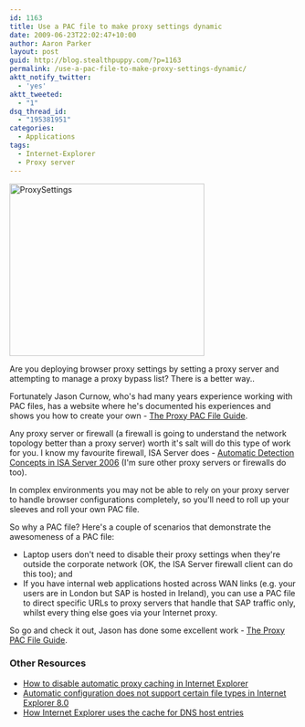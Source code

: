 ```yaml
---
id: 1163
title: Use a PAC file to make proxy settings dynamic
date: 2009-06-23T22:02:47+10:00
author: Aaron Parker
layout: post
guid: http://blog.stealthpuppy.com/?p=1163
permalink: /use-a-pac-file-to-make-proxy-settings-dynamic/
aktt_notify_twitter:
  - 'yes'
aktt_tweeted:
  - "1"
dsq_thread_id:
  - "195381951"
categories:
  - Applications
tags:
  - Internet-Explorer
  - Proxy server
---
```

<img class="alignleft size-full wp-image-1164" style="margin-left: 0px; margin-right: 15px;" title="ProxySettings" src="https://stealthpuppy.com/media/2009/06/ProxySettings.png" alt="ProxySettings" width="341" height="302" srcset="https://stealthpuppy.com/media/2009/06/ProxySettings.png 341w, https://stealthpuppy.com/media/2009/06/ProxySettings-150x132.png 150w, https://stealthpuppy.com/media/2009/06/ProxySettings-300x265.png 300w" sizes="(max-width: 341px) 100vw, 341px" />

Are you deploying browser proxy settings by setting a proxy server and attempting to manage a proxy bypass list? There is a better way..

Fortunately Jason Curnow, who's had many years experience working with PAC files, has a website where he's documented his experiences and shows you how to create your own - [The Proxy PAC File Guide](http://www.returnproxy.com/proxypac/).

Any proxy server or firewall (a firewall is going to understand the network topology better than a proxy server) worth it's salt will do this type of work for you. I know my favourite firewall, ISA Server does - [Automatic Detection Concepts in ISA Server 2006](http://technet.microsoft.com/en-us/library/bb794779.aspx) (I'm sure other proxy servers or firewalls do too).

In complex environments you may not be able to rely on your proxy server to handle browser configurations completely, so you'll need to roll up your sleeves and roll your own PAC file.

So why a PAC file? Here's a couple of scenarios that demonstrate the awesomeness of a PAC file:

  * Laptop users don't need to disable their proxy settings when they're outside the corporate network (OK, the ISA Server firewall client can do this too); and
  * If you have internal web applications hosted across WAN links (e.g. your users are in London but SAP is hosted in Ireland), you can use a PAC file to direct specific URLs to proxy servers that handle that SAP traffic only, whilst every thing else goes via your Internet proxy.

So go and check it out, Jason has done some excellent work - [The Proxy PAC File Guide](http://www.returnproxy.com/proxypac/).

### Other Resources

  * [How to disable automatic proxy caching in Internet Explorer](http://support.microsoft.com/kb/271361/)
  * [Automatic configuration does not support certain file types in Internet Explorer 8.0](http://support.microsoft.com/kb/971740/)
  * [How Internet Explorer uses the cache for DNS host entries](http://support.microsoft.com/kb/263558/)
